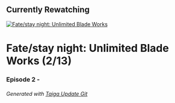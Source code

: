 ﻿
## Currently Rewatching

[![Fate/stay night: Unlimited Blade Works](https://s4.anilist.co/file/anilistcdn/media/anime/cover/medium/nx19603-pc0lrFinBpTg.jpg)](https://anilist.co/anime/19603)

# Fate/stay night: Unlimited Blade Works (2/13)

### Episode 2 - 

###### *Generated with [Taiga Update Git](https://github.com/nike4613/taiga-update-git)*